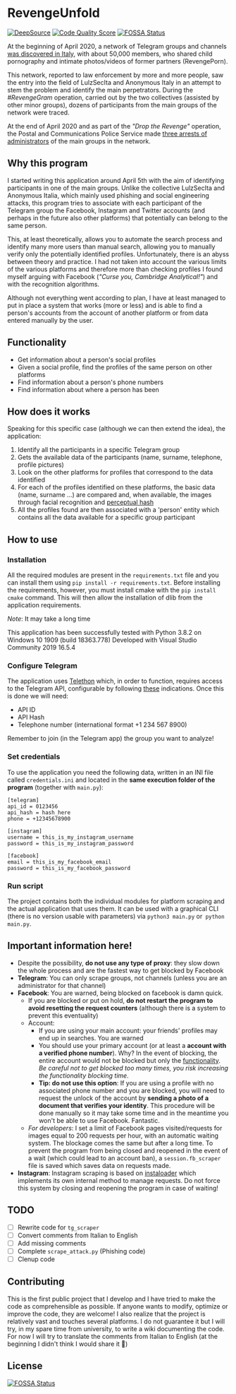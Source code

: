 # RevengeUnfold
[![DeepSource](https://static.deepsource.io/deepsource-badge-light-mini.svg)](https://deepsource.io/gh/MillenniumEarl/RevengeUnfold/?ref=repository-badge)
[![Code Quality Score](https://www.code-inspector.com/project/9565/score/svg)](https://frontend.code-inspector.com/public/project/9565/RevengeUnfold/dashboard)
[![FOSSA Status](https://app.fossa.com/api/projects/git%2Bgithub.com%2FMillenniumEarl%2FRevengeUnfold.svg?type=shield)](https://app.fossa.com/projects/git%2Bgithub.com%2FMillenniumEarl%2FRevengeUnfold?ref=badge_shield)

At the beginning of April 2020, a network of Telegram groups and channels [was discovered in Italy](https://www.repubblica.it/tecnologia/social-network/2020/04/04/news/revenge_porn_e_pedopornografia_telegram_e_diventato_il_far_west_dell_abuso_su_ex_partner_e_minori-253126954/), with about 50,000 members, who shared child pornography and intimate photos/videos of former partners (RevengePorn).

This network, reported to law enforcement by more and more people, saw the entry into the field of LulzSecIta and Anonymous Italy in an attempt to stem the problem and identify the main perpetrators. During the _#RevengeGram_ operation, carried out by the two collectives (assisted by other minor groups), dozens of participants from the main groups of the network were traced.

At the end of April 2020 and as part of the _"Drop the Revenge"_ operation, the Postal and Communications Police Service made [three arrests of administrators](https://www.osservatoreitalia.eu/revenge-porn-denunciati-gli-amministratori-dei-canali-telegram-la-bibbia-5-0-e-stupro-tua-sorella-2-0/) of the main groups in the network.

## Why this program
I started writing this application around April 5th with the aim of identifying participants in one of the main groups.
Unlike the collective LulzSecIta and Anonymous Italia, which mainly used phishing and social engineering attacks, this program tries to associate with each participant of the Telegram group the Facebook, Instagram and Twitter accounts (and perhaps in the future also other platforms) that potentially can belong to the same person.

This, at least theoretically, allows you to automate the search process and identify many more users than manual search, allowing you to manually verify only the potentially identified profiles.
Unfortunately, there is an abyss between theory and practice. I had not taken into account the various limits of the various platforms and therefore more than checking profiles I found myself arguing with Facebook (_"Curse you, Cambridge Analytical!"_) and with the recognition algorithms.

Although not everything went according to plan, I have at least managed to put in place a system that works (more or less) and is able to find a person's accounts from the account of another platform or from data entered manually by the user.

## Functionality
- Get information about a person's social profiles
- Given a social profile, find the profiles of the same person on other platforms
- Find information about a person's phone numbers
- Find information about where a person has been

## How does it works
Speaking for this specific case (although we can then extend the idea), the application:
1. Identify all the participants in a specific Telegram group
2. Gets the available data of the participants (name, surname, telephone, profile pictures)
3. Look on the other platforms for profiles that correspond to the data identified
4. For each of the profiles identified on these platforms, the basic data (name, surname ...) are compared and, when available, the images through facial recognition and [perceptual hash](https://en.wikipedia.org/wiki/Perceptual_hashing)
5. All the profiles found are then associated with a 'person' entity which contains all the data available for a specific group participant

## How to use
### Installation
All the required modules are present in the `requirements.txt` file and you can install them using `pip install -r requirements.txt`.
Before installing the requirements, however, you must install cmake with the `pip install cmake` command. 
This will then allow the installation of dlib from the application requirements.

_Note_: It may take a long time

This application has been successfully tested with Python 3.8.2 on Windows 10 1909 (build 18363.778)
Developed with Visual Studio Community 2019 16.5.4
### Configure Telegram
The application uses [Telethon](https://github.com/LonamiWebs/Telethon) which, in order to function, requires access to the Telegram API, configurable by following [these](https://core.telegram.org/api/obtaining_api_id) indications. Once this is done we will need:
- API ID
- API Hash
- Telephone number (international format +1 234 567 8900)

Remember to join (in the Telegram app) the group you want to analyze!

### Set credentials
To use the application you need the following data, written in an INI file called `credentials.ini` and located in the __same execution folder of the program__ (together with `main.py`):
```
[telegram]
api_id = 0123456
api_hash = hash_here
phone = +12345678900

[instagram]
username = this_is_my_instagram_username
password = this_is_my_instagram_password

[facebook]
email = this_is_my_facebook_email
password = this_is_my_facebook_password
```

### Run script
The project contains both the individual modules for platform scraping and the actual application that uses them. It can be used with a graphical CLI (there is no version usable with parameters) via `python3 main.py` or` python main.py`.

## Important information here!
- Despite the possibility, __do not use any type of proxy__: they slow down the whole process and are the fastest way to get blocked by Facebook
- __Telegram__: You can only scrape groups, not channels (unless you are an administrator for that channel)
- __Facebook__: You are warned, being blocked on facebook is damn quick.
  - If you are blocked or put on hold, __do not restart the program to avoid resetting the request counters__ (although there is a system to prevent this eventuality)
  - Account:
    - If you are using your main account: your friends' profiles may end up in searches. You are warned
    - You should use your primary account (or at least a __account with a verified phone number__). Why? In the event of blocking, the entire account would not be blocked but only the [functionality](https://www.facebook.com/help/116393198446749). _Be careful not to get blocked too many times, you risk increasing the functionality blocking time_.
    - __Tip: do not use this option__: If you are using a profile with no associated phone number and you are blocked, you will need to request the unlock of the account by __sending a photo of a document that verifies your identity__. This procedure will be done manually so it may take some time and in the meantime you won't be able to use Facebook. Fantastic.
  - _For developers_: I set a limit of Facebook pages visited/requests for images equal to 200 requests per hour, with an automatic waiting system. The blockage comes the same but after a long time. To prevent the program from being closed and reopened in the event of a wait (which could lead to an account ban), a `session.fb_scraper` file is saved which saves data on requests made.
- __Instagram__: Instagram scraping is based on [instaloader](https://github.com/instaloader/instaloader) which implements its own internal method to manage requests. Do not force this system by closing and reopening the program in case of waiting!

## TODO
- [ ] Rewrite code for `tg_scraper`
- [ ] Convert comments from Italian to English
- [ ] Add missing comments
- [ ] Complete `scrape_attack.py` (Phishing code) 
- [ ] Clenup code

## Contributing
This is the first public project that I develop and I have tried to make the code as comprehensible as possible. If anyone wants to modify, optimize or improve the code, they are welcome!
I also realize that the project is relatively vast and touches several platforms. I do not guarantee it but I will try, in my spare time from university, to write a wiki documenting the code. 
For now I will try to translate the comments from Italian to English (at the beginning I didn't think I would share it :grimacing:)


## License
[![FOSSA Status](https://app.fossa.com/api/projects/git%2Bgithub.com%2FMillenniumEarl%2FRevengeUnfold.svg?type=large)](https://app.fossa.com/projects/git%2Bgithub.com%2FMillenniumEarl%2FRevengeUnfold?ref=badge_large)